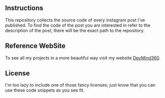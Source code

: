 ## Instructions

This repository collects the source code of every instagram post I've published. To find the code of the post you are interested in refer to the description of the post, there will be the exact path to the repository.

## Reference WebSite
To see all my projects in a more beautiful way visit my website [DevMind360](https://www.devmind360.com).

## License

I'm too lazy to include one of those fancy licenses; just know that you can use these code snippets as you see fit.
